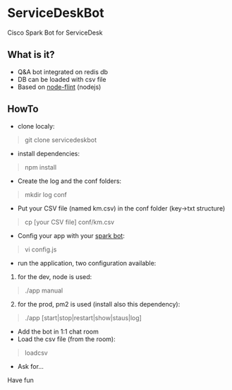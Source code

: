 # ServiceDeskBot
Cisco Spark Bot for ServiceDesk
## What is it?
* Q&A bot integrated on redis db
* DB can be loaded with csv file
* Based on [node-flint](https://github.com/flint-bot/flint) (nodejs)
## HowTo
* clone localy: 

> git clone servicedeskbot

* install dependencies:

> npm install

* Create the log and the conf folders:

> mkdir log conf

* Put your CSV file (named km.csv) in the conf folder (key->txt structure)

> cp [your CSV file] conf/km.csv

* Config your app with your [spark bot](https://developer.ciscospark.com/apps.html):

> vi config.js

* run the application, two configuration available:

1. for the dev, node is used:

> ./app manual

2. for the prod, pm2 is used (install also this dependency):

> ./app [start|stop|restart|show|staus|log]

* Add the bot in 1:1 chat room
* Load the csv file (from the room):

> loadcsv

* Ask for...



Have fun
